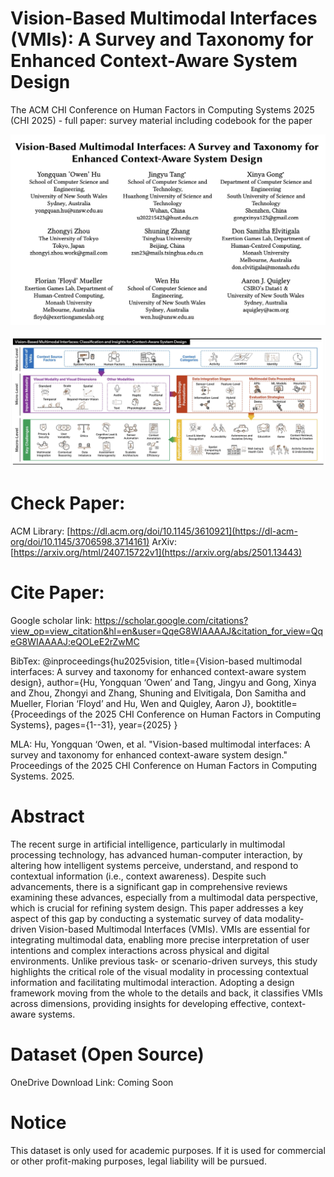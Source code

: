 
# Vision-Based Multimodal Interfaces (VMIs): A Survey and Taxonomy for Enhanced Context-Aware System Design
The ACM CHI Conference on Human Factors in Computing Systems 2025 (CHI 2025) - full paper: survey material including codebook for the paper

<p align="center">
  <img src="https://github.com/yongquan-hu/Vision-Based-Multimodal-Interfaces/blob/main/VMIs_title.png" width="600" alt="VMIs Title">
</p>

<p align="center">
  <img src="https://github.com/yongquan-hu/Vision-Based-Multimodal-Interfaces/blob/main/teaser.png" width="600" alt="VMIs Teaser">
</p>

# Check Paper:
ACM Library: [https://dl.acm.org/doi/10.1145/3610921](https://dl-acm-org/doi/10.1145/3706598.3714161)
ArXiv: [https://arxiv.org/html/2407.15722v1](https://arxiv.org/abs/2501.13443)

# Cite Paper:
Google scholar link: [https://scholar.google.com/citations?view_op=view_citation&hl=en&user=QqeG8WIAAAAJ&citation_for_view=QqeG8WIAAAAJ:eQOLeE2rZwMC
](https://scholar.google.com/citations?view_op=view_citation&hl=en&user=QqeG8WIAAAAJ&sortby=pubdate&citation_for_view=QqeG8WIAAAAJ:YOwf2qJgpHMC)

BibTex:
@inproceedings{hu2025vision,
  title={Vision-based multimodal interfaces: A survey and taxonomy for enhanced context-aware system design},
  author={Hu, Yongquan ‘Owen’ and Tang, Jingyu and Gong, Xinya and Zhou, Zhongyi and Zhang, Shuning and Elvitigala, Don Samitha and Mueller, Florian ‘Floyd’ and Hu, Wen and Quigley, Aaron J},
  booktitle={Proceedings of the 2025 CHI Conference on Human Factors in Computing Systems},
  pages={1--31},
  year={2025}
}

MLA:
Hu, Yongquan ‘Owen, et al. "Vision-based multimodal interfaces: A survey and taxonomy for enhanced context-aware system design." Proceedings of the 2025 CHI Conference on Human Factors in Computing Systems. 2025.


# Abstract
The recent surge in artificial intelligence, particularly in multimodal processing technology, has advanced human-computer interaction, by altering how intelligent systems perceive, understand, and respond to contextual information (i.e., context awareness). Despite such advancements, there is a significant gap in comprehensive reviews examining these advances, especially from a multimodal data perspective, which is crucial for refining system design. This paper addresses a key aspect of this gap by conducting a systematic survey of data modality-driven Vision-based Multimodal Interfaces (VMIs). VMIs are essential for integrating multimodal data, enabling more precise interpretation of user intentions and complex interactions across physical and digital environments. Unlike previous task- or scenario-driven surveys, this study highlights the critical role of the visual modality in processing contextual information and facilitating multimodal interaction. Adopting a design framework moving from the whole to the details and back, it classifies VMIs across dimensions, providing insights for developing effective, context-aware systems.


# Dataset (Open Source)
OneDrive Download Link: Coming Soon


# Notice
This dataset is only used for academic purposes. If it is used for commercial or other profit-making purposes, legal liability will be pursued.
